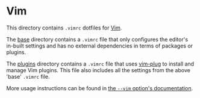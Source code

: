 # Vim

This directory contains `.vimrc` dotfiles for [Vim](https://www.vim.org).

The [base](base) directory contains a `.vimrc` file that only configures the
editor's in-built settings and has no external dependencies in terms of
packages or plugins.

The [plugins](plugins) directory contains a `.vimrc` file that uses
[vim-plug](https://github.com/junegunn/vim-plug) to install and manage Vim
plugins. This file also includes all the settings from the above 'base' `.vimrc`
file.

More usage instructions can be found in [the `--vim` option's
documentation](README.md#documentation).
